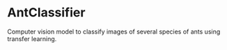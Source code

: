 # AntClassifier
Сomputer vision model to classify images of several species of ants using transfer learning.
